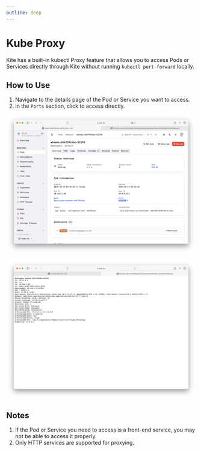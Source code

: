 ```yaml
---
outline: deep
---
```


# Kube Proxy

Kite has a built-in kubectl Proxy feature that allows you to access Pods or Services directly through Kite without running `kubectl port-forward` locally.

## How to Use

1.  Navigate to the details page of the Pod or Service you want to access.
2.  In the `Ports` section, click to access directly.

![Kube Proxy](../screenshots/kube-proxy1.png)

![Kube Proxy](../screenshots/kube-proxy2.png)

## Notes

1. If the Pod or Service you need to access is a front-end service, you may not be able to access it properly.
2. Only HTTP services are supported for proxying.
